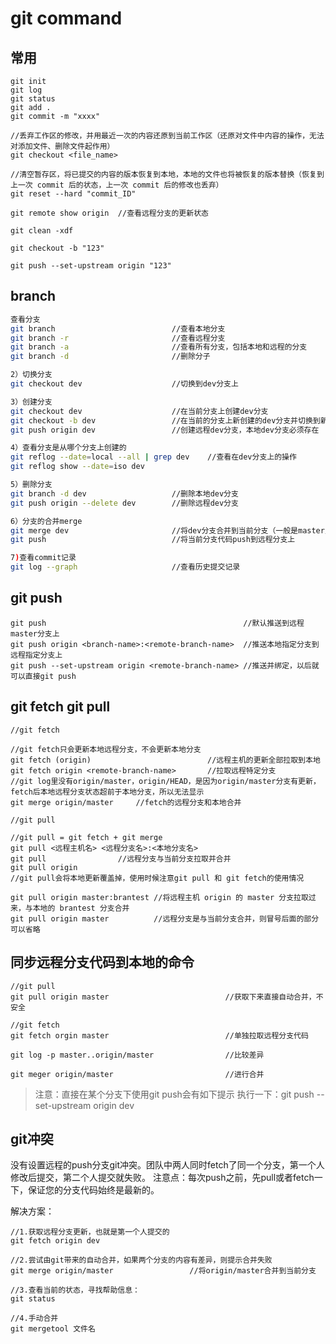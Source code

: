 # git command



## 常用

```shell
git init
git log
git status
git add .
git commit -m "xxxx"
```



```shell
//丢弃工作区的修改，并用最近一次的内容还原到当前工作区（还原对文件中内容的操作，无法对添加文件、删除文件起作用）
git checkout <file_name>

//清空暂存区，将已提交的内容的版本恢复到本地，本地的文件也将被恢复的版本替换（恢复到上一次 commit 后的状态，上一次 commit 后的修改也丢弃）
git reset --hard "commit_ID"

git remote show origin	//查看远程分支的更新状态

git clean -xdf

git checkout -b "123"

git push --set-upstream origin "123"
```





## branch

```sh
查看分支
git branch 							//查看本地分支
git branch -r 						//查看远程分支
git branch -a 						//查看所有分支，包括本地和远程的分支
git branch -d						//删除分子

2）切换分支
git checkout dev 					//切换到dev分支上

3）创建分支
git checkout dev					//在当前分支上创建dev分支
git checkout -b dev					//在当前的分支上新创建的dev分支并切换到新的创建的dev分支上
git push origin dev					//创建远程dev分支，本地dev分支必须存在

4）查看分支是从哪个分支上创建的
git reflog --date=local --all | grep dev	//查看在dev分支上的操作
git reflog show --date=iso dev

5）删除分支
git branch -d dev					//删除本地dev分支
git push origin --delete dev		//删除远程dev分支

6）分支的合并merge
git merge dev						//将dev分支合并到当前分支（一般是master主分支）
git push							//将当前分支代码push到远程分支上

7)查看commit记录
git log --graph						//查看历史提交记录
```



## git push

```shell
git push											//默认推送到远程master分支上
git push origin <branch-name>:<remote-branch-name>	//推送本地指定分支到远程指定分支上
git push --set-upstream origin <remote-branch-name>	//推送并绑定，以后就可以直接git push
```



## git fetch	git pull

```shell
//git fetch

//git fetch只会更新本地远程分支，不会更新本地分支
git fetch (origin)							//远程主机的更新全部拉取到本地
git fetch origin <remote-branch-name>		//拉取远程特定分支
//git log里没有origin/master，origin/HEAD，是因为origin/master分支有更新，fetch后本地远程分支状态超前于本地分支，所以无法显示
git merge origin/master		//fetch的远程分支和本地合并
```



```shell
//git pull

//git pull = git fetch + git merge
git pull <远程主机名> <远程分支名>:<本地分支名>
git pull				//远程分支与当前分支拉取并合并
git pull origin			
//git pull会将本地更新覆盖掉，使用时候注意git pull 和 git fetch的使用情况

git pull origin master:brantest	//将远程主机 origin 的 master 分支拉取过来，与本地的 brantest 分支合并
git pull origin master			//远程分支是与当前分支合并，则冒号后面的部分可以省略
```







## 同步远程分支代码到本地的命令

```shell
//git pull
git pull origin master							//获取下来直接自动合并，不安全

//git fetch
git fetch orgin master							//单独拉取远程分支代码

git log -p master..origin/master				//比较差异

git meger origin/master							//进行合并
```

> 注意：直接在某个分支下使用git push会有如下提示
> 执行一下：git push --set-upstream origin dev



## git冲突

没有设置远程的push分支git冲突。团队中两人同时fetch了同一个分支，第一个人修改后提交，第二个人提交就失败。
注意点：每次push之前，先pull或者fetch一下，保证您的分支代码始终是最新的。

解决方案：

```shell
//1.获取远程分支更新，也就是第一个人提交的
git fetch origin dev

//2.尝试由git带来的自动合并，如果两个分支的内容有差异，则提示合并失败
git merge origin/master 				//将origin/master合并到当前分支

//3.查看当前的状态，寻找帮助信息：
git status

//4.手动合并
git mergetool 文件名
```

